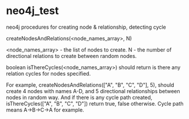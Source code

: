 # neo4j_test
neo4j procedures for creating node &amp; relationship, detecting cycle

createNodesAndRelations(<node_names_array>, N)

<node_names_array> - the list of nodes to create.
N - the number of directional relations to create between random nodes.
 
boolean isThereCycles(<node_names_array>)
should return is there any relation cycles for nodes specified.
 
For example,
createNodesAndRelations(["A", "B", "C", "D"], 5), should create 4 nodes with names A-D, and 5 directional relationships between nodes in random way. 
And if there is any cycle path created, isThereCycles(["A", "B", "C", "D"]) return true, false otherwise. Cycle path means A->B->C->A for example.
